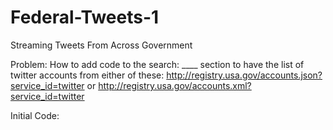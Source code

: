 Federal-Tweets-1
================

Streaming Tweets From Across Government



Problem: How to add code to the search: ____  section to have the list of twitter accounts from either of these:
http://registry.usa.gov/accounts.json?service_id=twitter
or 
http://registry.usa.gov/accounts.xml?service_id=twitter


Initial Code: 


<script charset="utf-8" src="http://widgets.twimg.com/j/2/widget.js"></script>
<script>
new TWTR.Widget({
  version: 2,
  type: 'search',
  search: 'from:fcc OR from:usgsa OR from:epagov',
  interval: 30000,
  title: '',
  subject: 'US Government - Recent Tweets',
  width: 250,
  height: 300,
  theme: {
    shell: {
      background: '#8ec1da',
      color: '#ffffff'
    },
    tweets: {
      background: '#ffffff',
      color: '#444444',
      links: '#1985b5'
    }
  },
  features: {
    scrollbar: false,
    loop: true,
    live: true,
    behavior: 'default'
  }
}).render().start();
</script>



